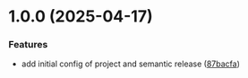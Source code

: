 # 1.0.0 (2025-04-17)


### Features

* add initial config of project and semantic release ([87bacfa](https://github.com/DglsAlmeida/pizzashop/commit/87bacfa422443482a7ecf8a40ce1eb2959a03700))
